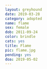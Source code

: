 ```yaml
---
layout: greyhound
date: 2019-03-28
category: adopted
name: flame
sex: female
dob: 2011-09-24
color: brindle
cats: yes
title: Flame
pic: flame.jpg
pending: yes
doa: 2019-05-02
---
```


